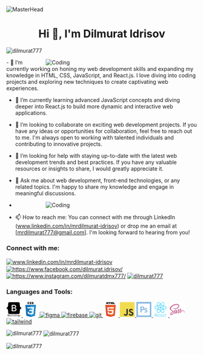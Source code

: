 ![MasterHead](https://repository-images.githubusercontent.com/588181932/e36ec678-7984-4cdd-8e4c-a3932772ff8e)
<h1 align="center">Hi 👋, I'm Dilmurat Idrisov</h1>



<p align="left"> <img src="https://komarev.com/ghpvc/?username=dilmurat777&label=Profile%20views&color=0e75b6&style=flat" alt="dilmurat777" /> </p>

<img align="right" alt="Coding" width="400" src="https://i.pinimg.com/originals/ef/2d/b0/ef2db0885d94fd149a4b7914923bb2a3.gif"/>
- 🔭 I’m currently working on honing my web development skills and expanding my knowledge in HTML, CSS, JavaScript, and React.js. I love diving into coding projects and exploring new techniques to create captivating web experiences.

- 🌱 I’m currently learning advanced JavaScript concepts and diving deeper into React.js to build more dynamic and interactive web applications.

- 👯 I’m looking to collaborate on exciting web development projects. If you have any ideas or opportunities for collaboration, feel free to reach out to me. I'm always open to working with talented individuals and contributing to innovative projects.

- 🤝 I’m looking for help with staying up-to-date with the latest web development trends and best practices. If you have any valuable resources or insights to share, I would greatly appreciate it.

- 💬 Ask me about web development, front-end technologies, or any related topics. I'm happy to share my knowledge and engage in meaningful discussions.

- <img align="right" alt="Coding" width="400" src="https://camo.githubusercontent.com/5ddf73ad3a205111cf8c686f687fc216c2946a75005718c8da5b837ad9de78c9/68747470733a2f2f7468756d62732e6766796361742e636f6d2f4576696c4e657874446576696c666973682d736d616c6c2e676966"/>
- 📫 How to reach me: You can connect with me through LinkedIn (www.linkedin.com/in/mrdilmurat-idrisov) or drop me an email at [mrdilmurat777@gmail.com]. I'm looking forward to hearing from you!

<h3 align="left">Connect with me:</h3>
<p align="left">
<a href="https://linkedin.com/in/www.linkedin.com/in/mrdilmurat-idrisov" target="blank"><img align="center" src="https://raw.githubusercontent.com/rahuldkjain/github-profile-readme-generator/master/src/images/icons/Social/linked-in-alt.svg" alt="www.linkedin.com/in/mrdilmurat-idrisov" height="30" width="40" /></a>
<a href="https://fb.com/https://www.facebook.com/dilmurat.idrisov/" target="blank"><img align="center" src="https://raw.githubusercontent.com/rahuldkjain/github-profile-readme-generator/master/src/images/icons/Social/facebook.svg" alt="https://www.facebook.com/dilmurat.idrisov/" height="30" width="40" /></a>
<a href="https://instagram.com/https://www.instagram.com/dilmuratdmx777/" target="blank"><img align="center" src="https://raw.githubusercontent.com/rahuldkjain/github-profile-readme-generator/master/src/images/icons/Social/instagram.svg" alt="https://www.instagram.com/dilmuratdmx777/" height="30" width="40" /></a>
<a href="https://discord.gg/dilmurat777" target="blank"><img align="center" src="https://raw.githubusercontent.com/rahuldkjain/github-profile-readme-generator/master/src/images/icons/Social/discord.svg" alt="dilmurat777" height="30" width="40" /></a>
</p>

<h3 align="left">Languages and Tools:</h3>
<p align="left"> <a href="https://getbootstrap.com" target="_blank" rel="noreferrer"> <img src="https://raw.githubusercontent.com/devicons/devicon/master/icons/bootstrap/bootstrap-plain-wordmark.svg" alt="bootstrap" width="40" height="40"/> </a> <a href="https://www.w3schools.com/css/" target="_blank" rel="noreferrer"> <img src="https://raw.githubusercontent.com/devicons/devicon/master/icons/css3/css3-original-wordmark.svg" alt="css3" width="40" height="40"/> </a> <a href="https://www.figma.com/" target="_blank" rel="noreferrer"> <img src="https://www.vectorlogo.zone/logos/figma/figma-icon.svg" alt="figma" width="40" height="40"/> </a> <a href="https://firebase.google.com/" target="_blank" rel="noreferrer"> <img src="https://www.vectorlogo.zone/logos/firebase/firebase-icon.svg" alt="firebase" width="40" height="40"/> </a> <a href="https://git-scm.com/" target="_blank" rel="noreferrer"> <img src="https://www.vectorlogo.zone/logos/git-scm/git-scm-icon.svg" alt="git" width="40" height="40"/> </a> <a href="https://www.w3.org/html/" target="_blank" rel="noreferrer"> <img src="https://raw.githubusercontent.com/devicons/devicon/master/icons/html5/html5-original-wordmark.svg" alt="html5" width="40" height="40"/> </a> <a href="https://developer.mozilla.org/en-US/docs/Web/JavaScript" target="_blank" rel="noreferrer"> <img src="https://raw.githubusercontent.com/devicons/devicon/master/icons/javascript/javascript-original.svg" alt="javascript" width="40" height="40"/> </a> <a href="https://www.photoshop.com/en" target="_blank" rel="noreferrer"> <img src="https://raw.githubusercontent.com/devicons/devicon/master/icons/photoshop/photoshop-line.svg" alt="photoshop" width="40" height="40"/> </a> <a href="https://reactjs.org/" target="_blank" rel="noreferrer"> <img src="https://raw.githubusercontent.com/devicons/devicon/master/icons/react/react-original-wordmark.svg" alt="react" width="40" height="40"/> </a> <a href="https://sass-lang.com" target="_blank" rel="noreferrer"> <img src="https://raw.githubusercontent.com/devicons/devicon/master/icons/sass/sass-original.svg" alt="sass" width="40" height="40"/> </a> <a href="https://tailwindcss.com/" target="_blank" rel="noreferrer"> <img src="https://www.vectorlogo.zone/logos/tailwindcss/tailwindcss-icon.svg" alt="tailwind" width="40" height="40"/> </a> </p>

<p><img align="left" src="https://github-readme-stats.vercel.app/api/top-langs?username=dilmurat777&show_icons=true&locale=en&layout=compact" alt="dilmurat777" /></p>

<p>&nbsp;<img align="center" src="https://github-readme-stats.vercel.app/api?username=dilmurat777&show_icons=true&locale=en" alt="dilmurat777" /></p>

<p><img align="center" src="https://github-readme-streak-stats.herokuapp.com/?user=dilmurat777&" alt="dilmurat777" /></p>

